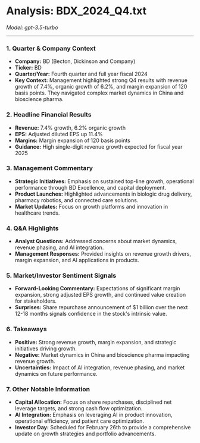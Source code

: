 # Analysis: BDX_2024_Q4.txt

*Model: gpt-3.5-turbo*

---

### 1. Quarter & Company Context
- **Company:** BD (Becton, Dickinson and Company)
- **Ticker:** BD
- **Quarter/Year:** Fourth quarter and full year fiscal 2024
- **Key Context:** Management highlighted strong Q4 results with revenue growth of 7.4%, organic growth of 6.2%, and margin expansion of 120 basis points. They navigated complex market dynamics in China and bioscience pharma.

### 2. Headline Financial Results
- **Revenue:** 7.4% growth, 6.2% organic growth
- **EPS:** Adjusted diluted EPS up 11.4%
- **Margins:** Margin expansion of 120 basis points
- **Guidance:** High single-digit revenue growth expected for fiscal year 2025

### 3. Management Commentary
- **Strategic Initiatives:** Emphasis on sustained top-line growth, operational performance through BD Excellence, and capital deployment.
- **Product Launches:** Highlighted advancements in biologic drug delivery, pharmacy robotics, and connected care solutions.
- **Market Updates:** Focus on growth platforms and innovation in healthcare trends.

### 4. Q&A Highlights
- **Analyst Questions:** Addressed concerns about market dynamics, revenue phasing, and AI integration.
- **Management Responses:** Provided insights on revenue growth drivers, margin expansion, and AI applications in products.

### 5. Market/Investor Sentiment Signals
- **Forward-Looking Commentary:** Expectations of significant margin expansion, strong adjusted EPS growth, and continued value creation for stakeholders.
- **Surprises:** Share repurchase announcement of $1 billion over the next 12-18 months signals confidence in the stock's intrinsic value.

### 6. Takeaways
- **Positive:** Strong revenue growth, margin expansion, and strategic initiatives driving growth.
- **Negative:** Market dynamics in China and bioscience pharma impacting revenue growth.
- **Uncertainties:** Impact of AI integration, revenue phasing, and market dynamics on future performance.

### 7. Other Notable Information
- **Capital Allocation:** Focus on share repurchases, disciplined net leverage targets, and strong cash flow optimization.
- **AI Integration:** Emphasis on leveraging AI in product innovation, operational efficiency, and patient care optimization.
- **Investor Day:** Scheduled for February 26th to provide a comprehensive update on growth strategies and portfolio advancements.